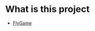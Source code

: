 # What is this project

- [FlyGame](https://www.youtube.com/watch?v=aTT4GfojkHA&list=PLsOU6EOcj51e7YesVnTrEtvJDD016p9oS&index=2)

